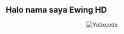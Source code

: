 ## Halo nama saya Ewing HD

<p align="center"> <img src="https://komarev.com/ghpvc/?username=Yutixcode&label=Views&color=blue&style=plastic" alt="Yutixcode" /> </p>

